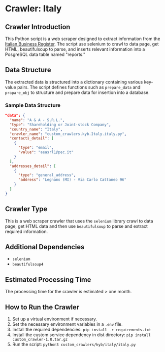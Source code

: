 # Crawler: Italy

## Crawler Introduction
This Python script is a web scraper designed to extract information from the [Italian Business Register](https://italianbusinessregister.it/en/home). The script use selenium to crawl to data page, get HTML, beautifulsoup to parse, and inserts relevant information into a PosgreSQL data table named "reports."

## Data Structure
The extracted data is structured into a dictionary containing various key-value pairs. The script defines functions such as `prepare_data` and `prapare_obj` to structure and prepare data for insertion into a database.

### Sample Data Structure
```json
"data": {
  "name": "A & A - S.R.L.",
  "type": "Shareholding or Joint-stock Company",
  "country_name": "Italy",
  "crawler_name": "custom_crawlers.kyb.Italy.italy.py",
  "contacts_detail": [
    {
      "type": "email",
      "value": "aeasrl1@pec.it"
    }
  ],
  "addresses_detail": [
    {
      "type": "general_address",
      "address": "Legnano (MI) - Via Carlo Cattaneo 96"
    }
  ]
}
```

## Crawler Type
This is a web scraper crawler that uses the `selenium` library crawl to data page, get HTML data and then use `beautifulsoup` to parse and extract required information.

## Additional Dependencies
- `selenium`
- `beautifulsoup4`

## Estimated Processing Time
The processing time for the crawler is estimated > one month.

## How to Run the Crawler
1. Set up a virtual environment if necessary.
2. Set the necessary environment variables in a `.env` file.
3. Install the required dependencies: `pip install -r requirements.txt`
4. Install the custom service dependency in dist directory: `pip install custom_crawler-1.0.tar.gz` 
5. Run the script: `python3 custom_crawlers/kyb/italy/italy.py`